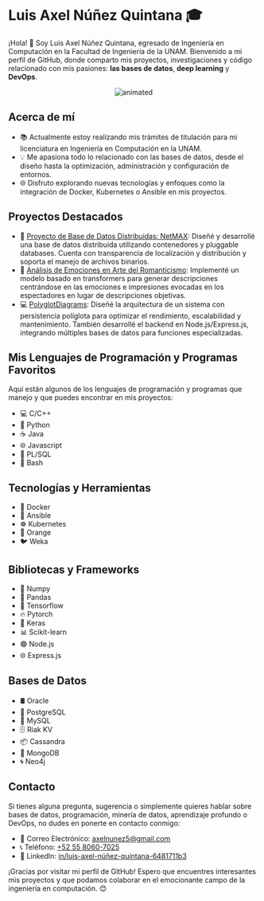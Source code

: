 
# Luis Axel Núñez Quintana 🎓 

¡Hola! 👋 Soy Luis Axel Núñez Quintana, egresado de Ingeniería en Computación en la Facultad de Ingeniería de la UNAM. Bienvenido a mi perfil de GitHub, donde comparto mis proyectos, investigaciones y código relacionado con mis pasiones: **las bases de datos**, **deep learning** y **DevOps**. 

<p align="center">
  <img src="https://i.pinimg.com/originals/23/a0/48/23a048564ce4affd12e8881d2bdf1fa3.gif" alt="animated" />
</p>

## Acerca de mí  
- 📚 Actualmente estoy realizando mis trámites de titulación para mi licenciatura en Ingeniería en Computación en la UNAM. 
- 💡 Me apasiona todo lo relacionado con las bases de datos, desde el diseño hasta la optimización, administración y configuración de entornos. 
- 🌐 Disfruto explorando nuevas tecnologías y enfoques como la integración de Docker, Kubernetes o Ansible en mis proyectos.
## Proyectos Destacados  
- 🎥 [Proyecto de Base de Datos Distribuidas: NetMAX](https://github.com/LuisAxel/NetMAX): Diseñé y desarrollé una base de datos distribuida utilizando contenedores y pluggable databases. Cuenta con transparencia de localización y distribución y soporta el manejo de archivos binarios.
- 🎨 [Análisis de Emociones en Arte del Romanticismo](https://github.com/Andrea585976/ArtEmis-ProyectoPLN): Implementé un modelo basado en transformers para generar descripciones centrándose en las emociones e impresiones evocadas en los espectadores en lugar de descripciones objetivas. 
- 💻 [PolyglotDiagrams](https://github.com/LuisAxel/PolyglotDBWebApp): Diseñé la arquitectura de un sistema con persistencia políglota para optimizar el rendimiento, escalabilidad y mantenimiento. También desarrollé el backend en Node.js/Express.js, integrando múltiples bases de datos para funciones especializadas.
## Mis Lenguajes de Programación y Programas Favoritos 
Aquí están algunos de los lenguajes de programación y programas que manejo y que puedes encontrar en mis proyectos: 
- 💻 C/C++
- 🐍 Python
- ☕ Java
- 🌐 Javascript
- 💾 PL/SQL
- 📜 Bash
## Tecnologías y Herramientas 
- 🐳 Docker
- 🔧 Ansible
- ☸ Kubernetes
- 🍊 Orange
- 🐦 Weka
## Bibliotecas y Frameworks
- 🔢 Numpy
- 🐼 Pandas
- 🧠 Tensorflow
- 🔥 Pytorch
- 🧬 Keras
- 📊 Scikit-learn
- 🟢 Node.js
- 🌐 Express.js
## Bases de Datos
- 🛢 Oracle
- 🐘 PostgreSQL
- 🐬 MySQL
- 🗄 Riak KV
- 📦 Cassandra
- 🍃 MongoDB
- 🌀 Neo4j
## Contacto
Si tienes alguna pregunta, sugerencia o simplemente quieres hablar sobre bases de datos, programación, minería de datos, aprendizaje profundo o DevOps, no dudes en ponerte en contacto conmigo: 
- 📧 Correo Electrónico: [axelnunez5@gmail.com](mailto:axelnunez5@gmail.com)
- 📞 Teléfono: [+52 55 8060-7025](tel:+525580607025)
- 🔗 LinkedIn: [in/luis-axel-núñez-quintana-6481711b3](https://linkedin.com/in/luis-axel-n%C3%BA%C3%B1ez-quintana-6481711b3) 

¡Gracias por visitar mi perfil de GitHub! Espero que encuentres interesantes mis proyectos y que podamos colaborar en el emocionante campo de la ingeniería en computación. 😊
